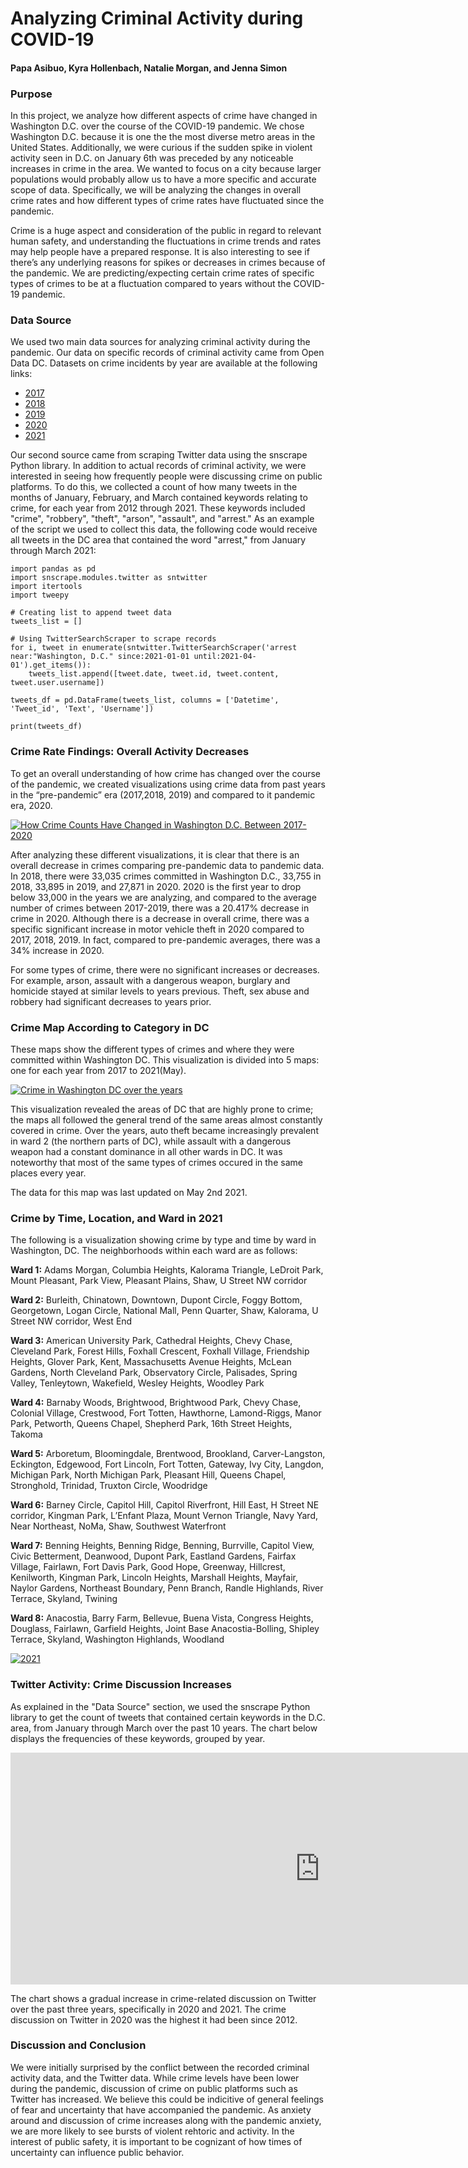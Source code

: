 # <b>Analyzing Criminal Activity during COVID-19</b>
#### Papa Asibuo, Kyra Hollenbach, Natalie Morgan, and Jenna Simon

### <b>Purpose</b>

In this project, we analyze how different aspects of crime have changed in Washington D.C. over the course of the COVID-19 pandemic. We chose Washington D.C. because it is one the the most diverse metro areas in the United States. Additionally, we were curious if the sudden spike in violent activity seen in D.C. on January 6th was preceded by any noticeable increases in crime in the area. We wanted to focus on a city because larger populations would probably allow us to have a more specific and accurate scope of data. Specifically, we will be analyzing the changes in overall crime rates and how different types of crime rates have fluctuated since the pandemic.

Crime is a huge aspect and consideration of the public in regard to relevant human safety, and understanding the fluctuations in crime trends and rates may help people have a prepared response. It is also interesting to see if there’s any underlying reasons for spikes or decreases in crimes because of the pandemic. We are predicting/expecting certain crime rates of specific types of crimes to be at a fluctuation compared to years without the COVID-19 pandemic.

### <b>Data Source</b>

We used two main data sources for analyzing criminal activity during the pandemic. Our data on specific records of criminal activity came from Open Data DC. Datasets on crime incidents by year are available at the following links:

* [2017](https://opendata.dc.gov/datasets/crime-incidents-in-2017/data?geometry=-77.369%2C38.806%2C-76.660%2C38.993)
* [2018](https://opendata.dc.gov/datasets/crime-incidents-in-2018/data?geometry=-77.369%2C38.806%2C-76.660%2C38.993)
* [2019](https://opendata.dc.gov/datasets/crime-incidents-in-2019/data?geometry=-77.358%2C38.806%2C-76.671%2C38.993&orderBy=REPORT_DAT)
* [2020](https://opendata.dc.gov/datasets/crime-incidents-in-2020/data?geometry=-77.358%2C38.806%2C-76.671%2C38.993&orderBy=REPORT_DAT)
* [2021](https://opendata.dc.gov/datasets/crime-incidents-in-2021/data?geometry=-77.358%2C38.806%2C-76.671%2C38.993&orderBy=REPORT_DAT)

Our second source came from scraping Twitter data using the snscrape Python library. In addition to actual records of criminal activity, we were interested in seeing how frequently people were discussing crime on public platforms. To do this, we collected a count of how many tweets in the months of January, February, and March contained keywords relating to crime, for each year from 2012 through 2021. These keywords included "crime", "robbery", "theft", "arson", "assault", and "arrest." As an example of the script we used to collect this data, the following code would receive all tweets in the DC area that contained the word "arrest," from January through March 2021:

```
import pandas as pd
import snscrape.modules.twitter as sntwitter
import itertools
import tweepy

# Creating list to append tweet data
tweets_list = []

# Using TwitterSearchScraper to scrape records
for i, tweet in enumerate(sntwitter.TwitterSearchScraper('arrest near:"Washington, D.C." since:2021-01-01 until:2021-04-01').get_items()):
    tweets_list.append([tweet.date, tweet.id, tweet.content, tweet.user.username])
    
tweets_df = pd.DataFrame(tweets_list, columns = ['Datetime', 'Tweet_id', 'Text', 'Username'])

print(tweets_df)
```

### <b>Crime Rate Findings: Overall Activity Decreases</b>
To get an overall understanding of how crime has changed over the course of the pandemic, we created visualizations using crime data from past years in the “pre-pandemic” era (2017,2018, 2019) and compared to it pandemic era, 2020. 
<div class='tableauPlaceholder' id='viz1620137317783' style='position: relative'><noscript><a href='#'><img alt='How Crime Counts Have Changed in Washington D.C. Between 2017-2020 ' src='https:&#47;&#47;public.tableau.com&#47;static&#47;images&#47;Cr&#47;CrimeCountChange&#47;CrimeCountChange&#47;1_rss.png' style='border: none' /></a></noscript><object class='tableauViz'  style='display:none;'><param name='host_url' value='https%3A%2F%2Fpublic.tableau.com%2F' /> <param name='embed_code_version' value='3' /> <param name='site_root' value='' /><param name='name' value='CrimeCountChange&#47;CrimeCountChange' /><param name='tabs' value='no' /><param name='toolbar' value='yes' /><param name='static_image' value='https:&#47;&#47;public.tableau.com&#47;static&#47;images&#47;Cr&#47;CrimeCountChange&#47;CrimeCountChange&#47;1.png' /> <param name='animate_transition' value='yes' /><param name='display_static_image' value='yes' /><param name='display_spinner' value='yes' /><param name='display_overlay' value='yes' /><param name='display_count' value='yes' /><param name='language' value='en' /></object></div> <script type='text/javascript'> var divElement = document.getElementById('viz1620137317783'); var vizElement = divElement.getElementsByTagName('object')[0];                    vizElement.style.width='100%';vizElement.style.height=(divElement.offsetWidth*0.75)+'px'; var scriptElement = document.createElement('script');                    scriptElement.src = 'https://public.tableau.com/javascripts/api/viz_v1.js'; vizElement.parentNode.insertBefore(scriptElement, vizElement); </script>

After analyzing these different visualizations, it is clear that there is an overall decrease in crimes comparing pre-pandemic data to pandemic data. In 2018, there were 33,035 crimes committed in Washington D.C., 33,755 in 2018, 33,895 in 2019, and 27,871 in 2020. 2020 is the first year to drop below 33,000 in the years we are analyzing, and compared to the average number of crimes between 2017-2019, there was a 20.417% decrease in crime in 2020. Although there is a decrease in overall crime, there was a specific significant increase in motor vehicle theft in 2020 compared to 2017, 2018, 2019. In fact, compared to pre-pandemic averages, there was a 34% increase in 2020. 

For some types of crime, there were no significant increases or decreases. For example, arson, assault with a dangerous weapon, burglary and homicide stayed at similar levels to years previous. Theft, sex abuse and robbery had significant decreases to years prior.


### <b>Crime Map According to Category in DC</b>

These maps show the different types of crimes and where they were committed within Washington DC. This visualization is divided into 5 maps: one for each year from 2017 to 2021(May). 


<div class='tableauPlaceholder' id='viz1619994780963' style='position: relative'><noscript><a href='#'><img alt='Crime in Washington DC over the years ' src='https:&#47;&#47;public.tableau.com&#47;static&#47;images&#47;Cr&#47;CrimeinWashingtonDC2017-2021&#47;CrimeinWashingtonDCovertheyears&#47;1_rss.png' style='border: none' /></a></noscript><object class='tableauViz' style='display:none;'><param name='host_url' value='https%3A%2F%2Fpublic.tableau.com%2F' /> <param name='embed_code_version' value='3' /> <param name='site_root' value='' /><param name='name' value='CrimeinWashingtonDC2017-2021&#47;CrimeinWashingtonDCovertheyears' /><param name='tabs' value='no' /><param name='toolbar' value='yes' /><param name='static_image' value='https:&#47;&#47;public.tableau.com&#47;static&#47;images&#47;Cr&#47;CrimeinWashingtonDC2017-2021&#47;CrimeinWashingtonDCovertheyears&#47;1.png' /> <param name='animate_transition' value='yes' /><param name='display_static_image' value='yes' /><param name='display_spinner' value='yes' /><param name='display_overlay' value='yes' /><param name='display_count' value='yes' /><param name='language' value='en' /><param name='filter' value='publish=yes' /></object></div> <script type='text/javascript'> var divElement = document.getElementById('viz1619994780963'); var vizElement = divElement.getElementsByTagName('object')[0]; vizElement.style.width='1016px';vizElement.style.height='991px'; var scriptElement = document.createElement('script'); scriptElement.src = 'https://public.tableau.com/javascripts/api/viz_v1.js'; vizElement.parentNode.insertBefore(scriptElement, vizElement); </script>

This visualization revealed the areas of DC that are highly prone to crime; the maps all followed the general trend of the same areas almost constantly covered in crime. Over the years, auto theft became increasingly prevalent in ward 2 (the northern parts of DC), while assault with a dangerous weapon had a constant dominance in all other wards in DC. It was noteworthy that most of the same types of crimes occured in the same places every year.

The data for this map was last updated on May 2nd 2021.


### <b>Crime by Time, Location, and Ward in 2021</b>
The following is a visualization showing crime by type and time by ward in Washington, DC. The neighborhoods within each ward are as follows:

<b>Ward 1:</b> Adams Morgan, Columbia Heights, Kalorama Triangle, LeDroit Park, Mount Pleasant, Park View, Pleasant Plains, Shaw, U Street NW corridor

<b>Ward 2:</b> Burleith, Chinatown, Downtown, Dupont Circle, Foggy Bottom, Georgetown, Logan Circle, National Mall, Penn Quarter, Shaw, Kalorama, U Street NW corridor, West End

<b>Ward 3:</b> American University Park, Cathedral Heights, Chevy Chase, Cleveland Park, Forest Hills, Foxhall Crescent, Foxhall Village, Friendship Heights, Glover Park, Kent, Massachusetts Avenue Heights, McLean Gardens, North Cleveland Park, Observatory Circle, Palisades, Spring Valley, Tenleytown, Wakefield, Wesley Heights, Woodley Park

<b>Ward 4:</b> Barnaby Woods, Brightwood, Brightwood Park, Chevy Chase, Colonial Village, Crestwood, Fort Totten, Hawthorne, Lamond-Riggs, Manor Park, Petworth, Queens Chapel, Shepherd Park, 16th Street Heights, Takoma

<b>Ward 5:</b> Arboretum, Bloomingdale, Brentwood, Brookland, Carver-Langston, Eckington, Edgewood, Fort Lincoln, Fort Totten, Gateway, Ivy City, Langdon, Michigan Park, North Michigan Park, Pleasant Hill, Queens Chapel, Stronghold, Trinidad, Truxton Circle, Woodridge

<b>Ward 6:</b> Barney Circle, Capitol Hill, Capitol Riverfront, Hill East, H Street NE corridor, Kingman Park, L’Enfant Plaza, Mount Vernon Triangle, Navy Yard, Near Northeast, NoMa, Shaw, Southwest Waterfront

<b>Ward 7:</b> Benning Heights, Benning Ridge, Benning, Burrville, Capitol View, Civic Betterment, Deanwood, Dupont Park, Eastland Gardens, Fairfax Village, Fairlawn, Fort Davis Park, Good Hope, Greenway, Hillcrest, Kenilworth, Kingman Park, Lincoln Heights, Marshall Heights, Mayfair, Naylor Gardens, Northeast Boundary, Penn Branch, Randle Highlands, River Terrace, Skyland, Twining

<b>Ward 8:</b> Anacostia, Barry Farm, Bellevue, Buena Vista, Congress Heights, Douglass, Fairlawn, Garfield Heights, Joint Base Anacostia-Bolling, Shipley Terrace, Skyland, Washington Highlands, Woodland

<div class='tableauPlaceholder' id='viz1620145370270' style='position: relative'><noscript><a href='#'><img alt='2021 ' src='https:&#47;&#47;public.tableau.com&#47;static&#47;images&#47;DC&#47;DCCrime2021&#47;2021Story&#47;1_rss.png' style='border: none' /></a></noscript><object class='tableauViz' style='display:none;'><param name='host_url' value='https%3A%2F%2Fpublic.tableau.com%2F' /> <param name='embed_code_version' value='3' /> <param name='site_root' value='' /><param name='name' value='DCCrime2021&#47;2021Story' /><param name='tabs' value='no' /><param name='toolbar' value='yes' /><param name='static_image' value='https:&#47;&#47;public.tableau.com&#47;static&#47;images&#47;DC&#47;DCCrime2021&#47;2021Story&#47;1.png' /> <param name='animate_transition' value='yes' /><param name='display_static_image' value='yes' /><param name='display_spinner' value='yes' /><param name='display_overlay' value='yes' /><param name='display_count' value='yes' /><param name='language' value='en' /><param name='filter' value='publish=yes' /></object></div> <script type='text/javascript'> var divElement = document.getElementById('viz1620145370270'); var vizElement = divElement.getElementsByTagName('object')[0]; vizElement.style.width='1016px';vizElement.style.height='991px'; var scriptElement = document.createElement('script'); scriptElement.src = 'https://public.tableau.com/javascripts/api/viz_v1.js'; vizElement.parentNode.insertBefore(scriptElement, vizElement); </script>

### <b>Twitter Activity: Crime Discussion Increases</b>

As explained in the "Data Source" section, we used the snscrape Python library to get the count of tweets that contained certain keywords in the D.C. area, from January through March over the past 10 years. The chart below displays the frequencies of these keywords, grouped by year.

<iframe width="990" height="371" seamless frameborder="0" scrolling="no" src="https://docs.google.com/spreadsheets/d/e/2PACX-1vSyletTaL0iV8-2wBCnyWCRGsxeugc9QTDFRjrPpf-iKwYh4zcXPcU7hmeoxnUoZLd3H5qEmLiV3Wnh/pubchart?oid=1939436595&amp;format=interactive"></iframe>


The chart shows a gradual increase in crime-related discussion on Twitter over the past three years, specifically in 2020 and 2021. The crime discussion on Twitter in 2020 was the highest it had been since 2012. 

### <b>Discussion and Conclusion</b>

We were initially surprised by the conflict between the recorded criminal activity data, and the Twitter data. While crime levels have been lower during the pandemic, discussion of crime on public platforms such as Twitter has increased. We believe this could be indicitive of general feelings of fear and uncertainty that have accompanied the pandemic. As anxiety around and discussion of crime increases along with the pandemic anxiety, we are more likely to see bursts of violent rehtoric and activity. In the interest of public safety, it is important to be cognizant of how times of uncertainty can influence public behavior.

